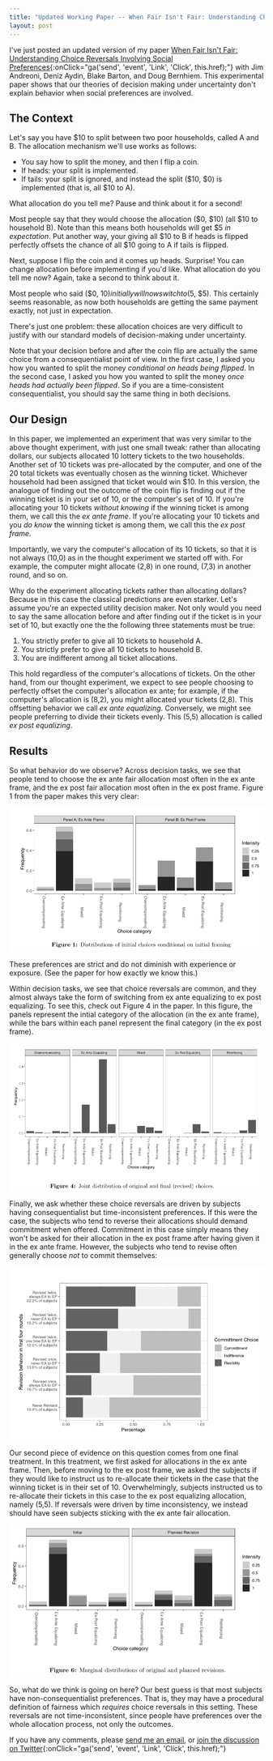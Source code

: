 ```yaml
---
title: "Updated Working Paper -- When Fair Isn't Fair: Understanding Choice Reversals Involving Social Preferences"
layout: post
---
```


I've just posted an updated version of my paper [When Fair Isn't Fair: Understanding Choice Reversals Involving Social Preferences](http://bit.ly/fairness-paper-ssrn){:onClick="ga('send', 'event', 'Link', 'Click', this.href);"} with Jim Andreoni, Deniz Aydin, Blake Barton, and Doug Bernhiem.  This experimental paper shows that our theories of decision making under uncertainty don't explain behavior when social preferences are involved.

## The Context

Let's say you have $10 to split between two poor households, called A and B. The allocation mechanism we'll use works as follows:

- You say how to split the money, and then I flip a coin. 
- If heads: your split is implemented.
- If tails: your split is ignored, and instead the split ($10, $0) is implemented (that is, all $10 to A).

What allocation do you tell me? Pause and think about it for a second! 

Most people say that they would choose the allocation  ($0, $10) (all $10 to household B).  Note than this means both households will get $5 *in expectation*.  Put another way, your giving all $10 to B if heads is flipped perfectly offsets the chance of all $10 going to A if tails is flipped.

Next, suppose I flip the coin and it comes up heads. Surprise! You can change allocation before implementing if you'd like. What allocation do you tell me now?  Again, take a second to think about it.

Most people who said ($0, $10) initially will now switch to ($5, $5).  This certainly seems reasonable, as now both households are getting the same payment exactly, not just in expectation.

There's just one problem: these allocation choices are very difficult to justify with our standard models of decision-making under uncertainty.

Note that your decision before and after the coin flip are actually the same choice from a consequentialist point of view. In the first case, I asked you how you wanted to split the money *conditional on heads being flipped*.  In the second case, I asked you how you wanted to split the money *once heads had actually been flipped*. So if you are a time-consistent consequentialist, you should say the same thing in both decisions.

## Our Design

In this paper, we implemented an experiment that was very similar to the above thought experiment, with just one small tweak: rather than allocating dollars, our subjects allocated 10 lottery tickets to the two households.  Another set of 10 tickets was pre-allocated by the computer, and one of the 20 total tickets was eventually chosen as the winning ticket.  Whichever household had been assigned that ticket would win $10. In this version, the analogue of finding out the outcome of the coin flip is finding out if the winning ticket is in your set of 10, or the computer's set of 10.  If you're allocating your 10 tickets *without knowing* if the winning ticket is among them, we call this the *ex ante frame*. If you're allocating your 10 tickets and you *do know* the winning ticket is among them, we call this the *ex post frame*.

Importantly, we vary the computer's allocation of its 10 tickets, so that it is not always (10,0) as in the thought experiment we started off with.  For example, the computer might allocate (2,8) in one round, (7,3) in another round, and so on. 

Why do the experiment allocating tickets rather than allocating dollars?  Because in this case the classical predictions are even starker. Let's assume you're an expected utility decision maker.  Not only would you need to say the same allocation before and after finding out if the ticket is in your set of 10, but exactly one the the following three statements must be true:

1. You strictly prefer to give all 10 tickets to household A.
2. You strictly prefer to give all 10 tickets to household B.
3. You are indifferent among all ticket allocations.

This hold regardless of the computer's allocations of tickets.  On the other hand, from our thought experiment, we expect to see people choosing to perfectly offset the computer's allocation ex ante; for example, if the computer's allocation is (8,2), you might allocated your tickets (2,8). This offsetting behavior we call *ex ante equalizing*.   Conversely, we might see people preferring to divide their tickets evenly. This (5,5) allocation is called *ex post equalizing*.

## Results

So what behavior do we observe? Across decision tasks, we see that people tend to choose the ex ante fair allocation most often in the ex ante frame, and the ex post fair allocation most often in the ex post frame.  Figure 1 from the paper makes this very clear:

![](/assets/img/fairness-fig1.png)

These preferences are strict and do not diminish with experience or exposure. (See the paper for how exactly we know this.) 

Within decision tasks, we see that choice reversals are common, and they almost always take the form of switching from ex ante equalizing to ex post equalizing.  To see this, check out Figure 4 in the paper.  In this figure, the panels represent the intial category of the allocation (in the ex ante frame), while the bars within each panel represent the final category (in the ex post frame).

![](/assets/img/fairness-fig4.png)

Finally, we ask whether these choice reversals are driven by subjects having consequentialist but time-inconsistent preferences.  If this were the case, the subjects who tend to reverse their allocations should demand commitment when offered.  Commitment in this case simply means they won't be asked for their allocation in the ex post frame after having given it in the ex ante frame.  However, the subjects who tend to revise often generally choose *not* to commit themselves:

![](/assets/img/fairness-fig5.png)

Our second piece of evidence on this question comes from one final treatment. In this treatment, we first asked for allocations in the ex ante frame. Then, before moving to the ex post frame, we asked the subjects if they would like to instruct us to re-allocate their tickets in the case that the winning ticket is in their set of 10.  Overwhelmingly, subjects instructed us to re-allocate their tickets in this case to the ex post equalizing allocation, namely (5,5).  If reversals were driven by time inconsistency, we instead should have seen subjects sticking with the ex ante fair allocation.

![](/assets/img/fairness-fig6.png)

So, what do we think is going on here? Our best guess is that most subjects have non-consequentialist preferences.  That is, they may have a procedural definition of fairness which *requires* choice reversals in this setting.  These reversals are not time-inconsistent, since people have preferences over the whole allocation process, not only the outcomes.

If you have any comments, please [send me an email](mailto:jnaecker@wesleyan.edu), or [join the discussion on Twitter](https://twitter.com/jnaecker/status/1052313717927497728){:onClick="ga('send', 'event', 'Link', 'Click', this.href);"}